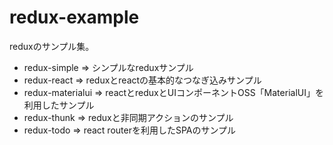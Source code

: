 # redux-example

reduxのサンプル集。

* redux-simple => シンプルなreduxサンプル
* redux-react => reduxとreactの基本的なつなぎ込みサンプル
* redux-materialui => reactとreduxとUIコンポーネントOSS「MaterialUI」を利用したサンプル
* redux-thunk => reduxと非同期アクションのサンプル
* redux-todo => react routerを利用したSPAのサンプル
